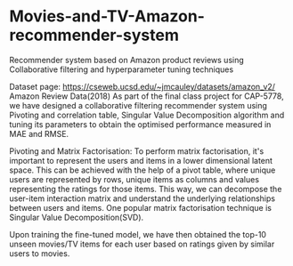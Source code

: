 # Movies-and-TV-Amazon-recommender-system
Recommender system based on Amazon product reviews using Collaborative filtering and hyperparameter tuning techniques

Dataset page: https://cseweb.ucsd.edu/~jmcauley/datasets/amazon_v2/ Amazon Review Data(2018)
As part of the final class project for CAP-5778, we have designed a collaborative filtering recommender system using Pivoting and correlation table, Singular Value Decomposition algorithm and tuning its parameters to obtain the optimised performance measured in MAE and RMSE.

Pivoting and Matrix Factorisation:
To perform matrix factorisation, it's important to represent the users and items in a lower dimensional latent space. This can be achieved with the help of a pivot table, where unique users are represented by rows, unique items as columns and values representing the ratings for those items. This way, we can decompose the user-item interaction matrix and understand the underlying relationships between users and items.
One popular matrix factorisation technique is Singular Value Decomposition(SVD).

Upon training the fine-tuned model, we have then obtained the top-10 unseen movies/TV items for each user based on ratings given by similar users to movies.
